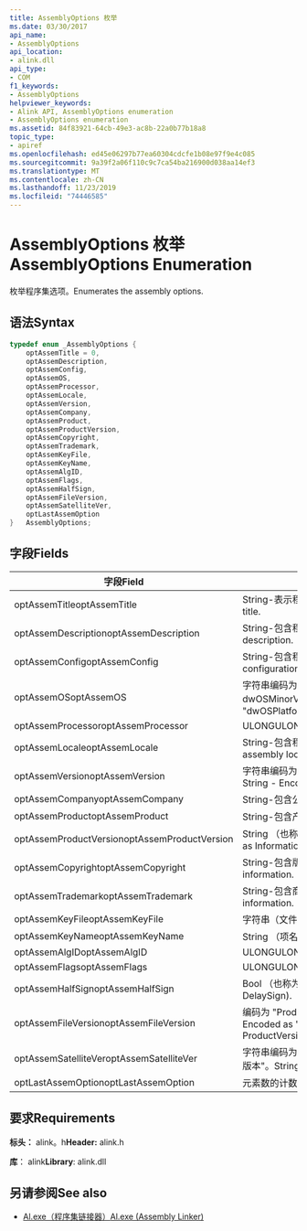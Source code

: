 ```yaml
---
title: AssemblyOptions 枚举
ms.date: 03/30/2017
api_name:
- AssemblyOptions
api_location:
- alink.dll
api_type:
- COM
f1_keywords:
- AssemblyOptions
helpviewer_keywords:
- Alink API, AssemblyOptions enumeration
- AssemblyOptions enumeration
ms.assetid: 84f83921-64cb-49e3-ac8b-22a0b77b18a8
topic_type:
- apiref
ms.openlocfilehash: ed45e06297b77ea60304cdcfe1b08e97f9e4c085
ms.sourcegitcommit: 9a39f2a06f110c9c7ca54ba216900d038aa14ef3
ms.translationtype: MT
ms.contentlocale: zh-CN
ms.lasthandoff: 11/23/2019
ms.locfileid: "74446585"
---
```

# <a name="assemblyoptions-enumeration"></a><span data-ttu-id="ef0d2-102">AssemblyOptions 枚举</span><span class="sxs-lookup"><span data-stu-id="ef0d2-102">AssemblyOptions Enumeration</span></span>
<span data-ttu-id="ef0d2-103">枚举程序集选项。</span><span class="sxs-lookup"><span data-stu-id="ef0d2-103">Enumerates the assembly options.</span></span>  
  
## <a name="syntax"></a><span data-ttu-id="ef0d2-104">语法</span><span class="sxs-lookup"><span data-stu-id="ef0d2-104">Syntax</span></span>  
  
```cpp  
typedef enum _AssemblyOptions {  
    optAssemTitle = 0,  
    optAssemDescription,  
    optAssemConfig,  
    optAssemOS,  
    optAssemProcessor,  
    optAssemLocale,  
    optAssemVersion,  
    optAssemCompany,  
    optAssemProduct,  
    optAssemProductVersion,  
    optAssemCopyright,  
    optAssemTrademark,  
    optAssemKeyFile,  
    optAssemKeyName,  
    optAssemAlgID,  
    optAssemFlags,  
    optAssemHalfSign,  
    optAssemFileVersion,  
    optAssemSatelliteVer,  
    optLastAssemOption  
}   AssemblyOptions;  
```  
  
## <a name="fields"></a><span data-ttu-id="ef0d2-105">字段</span><span class="sxs-lookup"><span data-stu-id="ef0d2-105">Fields</span></span>  
  
|<span data-ttu-id="ef0d2-106">字段</span><span class="sxs-lookup"><span data-stu-id="ef0d2-106">Field</span></span>|<span data-ttu-id="ef0d2-107">说明</span><span class="sxs-lookup"><span data-stu-id="ef0d2-107">Description</span></span>|  
|-----------|-----------------|  
|<span data-ttu-id="ef0d2-108">optAssemTitle</span><span class="sxs-lookup"><span data-stu-id="ef0d2-108">optAssemTitle</span></span>|<span data-ttu-id="ef0d2-109">String-表示程序集标题。</span><span class="sxs-lookup"><span data-stu-id="ef0d2-109">String - Represents the assembly title.</span></span>|  
|<span data-ttu-id="ef0d2-110">optAssemDescription</span><span class="sxs-lookup"><span data-stu-id="ef0d2-110">optAssemDescription</span></span>|<span data-ttu-id="ef0d2-111">String-包含程序集说明。</span><span class="sxs-lookup"><span data-stu-id="ef0d2-111">String - Contains the assembly description.</span></span>|  
|<span data-ttu-id="ef0d2-112">optAssemConfig</span><span class="sxs-lookup"><span data-stu-id="ef0d2-112">optAssemConfig</span></span>|<span data-ttu-id="ef0d2-113">String-包含程序集配置。</span><span class="sxs-lookup"><span data-stu-id="ef0d2-113">String - Contains the assembly configuration.</span></span>|  
|<span data-ttu-id="ef0d2-114">optAssemOS</span><span class="sxs-lookup"><span data-stu-id="ef0d2-114">optAssemOS</span></span>|<span data-ttu-id="ef0d2-115">字符串编码为： "dwOSPlatformId. dwOSMajorVersion. dwOSMinorVersion"。</span><span class="sxs-lookup"><span data-stu-id="ef0d2-115">String - Encoded as: "dwOSPlatformId.dwOSMajorVersion.dwOSMinorVersion".</span></span>|  
|<span data-ttu-id="ef0d2-116">optAssemProcessor</span><span class="sxs-lookup"><span data-stu-id="ef0d2-116">optAssemProcessor</span></span>|<span data-ttu-id="ef0d2-117">ULONG</span><span class="sxs-lookup"><span data-stu-id="ef0d2-117">ULONG</span></span>|  
|<span data-ttu-id="ef0d2-118">optAssemLocale</span><span class="sxs-lookup"><span data-stu-id="ef0d2-118">optAssemLocale</span></span>|<span data-ttu-id="ef0d2-119">String-包含程序集的区域设置。</span><span class="sxs-lookup"><span data-stu-id="ef0d2-119">String - Contains the assembly locale.</span></span>|  
|<span data-ttu-id="ef0d2-120">optAssemVersion</span><span class="sxs-lookup"><span data-stu-id="ef0d2-120">optAssemVersion</span></span>|<span data-ttu-id="ef0d2-121">字符串编码为： "主要版本. 次要版本. 内部版本. 修订版本"。</span><span class="sxs-lookup"><span data-stu-id="ef0d2-121">String - Encoded as: "Major.Minor.Build.Revision".</span></span>|  
|<span data-ttu-id="ef0d2-122">optAssemCompany</span><span class="sxs-lookup"><span data-stu-id="ef0d2-122">optAssemCompany</span></span>|<span data-ttu-id="ef0d2-123">String-包含公司。</span><span class="sxs-lookup"><span data-stu-id="ef0d2-123">String - Contains the company.</span></span>|  
|<span data-ttu-id="ef0d2-124">optAssemProduct</span><span class="sxs-lookup"><span data-stu-id="ef0d2-124">optAssemProduct</span></span>|<span data-ttu-id="ef0d2-125">String-包含产品名称。</span><span class="sxs-lookup"><span data-stu-id="ef0d2-125">String - Contains the product name.</span></span>|  
|<span data-ttu-id="ef0d2-126">optAssemProductVersion</span><span class="sxs-lookup"><span data-stu-id="ef0d2-126">optAssemProductVersion</span></span>|<span data-ttu-id="ef0d2-127">String （也称为 InformationalVersion）。</span><span class="sxs-lookup"><span data-stu-id="ef0d2-127">String (also known as InformationalVersion).</span></span>|  
|<span data-ttu-id="ef0d2-128">optAssemCopyright</span><span class="sxs-lookup"><span data-stu-id="ef0d2-128">optAssemCopyright</span></span>|<span data-ttu-id="ef0d2-129">String-包含版权信息。</span><span class="sxs-lookup"><span data-stu-id="ef0d2-129">String - Contains the copyright information.</span></span>|  
|<span data-ttu-id="ef0d2-130">optAssemTrademark</span><span class="sxs-lookup"><span data-stu-id="ef0d2-130">optAssemTrademark</span></span>|<span data-ttu-id="ef0d2-131">String-包含商标信息。</span><span class="sxs-lookup"><span data-stu-id="ef0d2-131">String - Contains the trademark information.</span></span>|  
|<span data-ttu-id="ef0d2-132">optAssemKeyFile</span><span class="sxs-lookup"><span data-stu-id="ef0d2-132">optAssemKeyFile</span></span>|<span data-ttu-id="ef0d2-133">字符串（文件名）。</span><span class="sxs-lookup"><span data-stu-id="ef0d2-133">String (file name).</span></span>|  
|<span data-ttu-id="ef0d2-134">optAssemKeyName</span><span class="sxs-lookup"><span data-stu-id="ef0d2-134">optAssemKeyName</span></span>|<span data-ttu-id="ef0d2-135">String （项名称）。</span><span class="sxs-lookup"><span data-stu-id="ef0d2-135">String (The key name).</span></span>|  
|<span data-ttu-id="ef0d2-136">optAssemAlgID</span><span class="sxs-lookup"><span data-stu-id="ef0d2-136">optAssemAlgID</span></span>|<span data-ttu-id="ef0d2-137">ULONG</span><span class="sxs-lookup"><span data-stu-id="ef0d2-137">ULONG</span></span>|  
|<span data-ttu-id="ef0d2-138">optAssemFlags</span><span class="sxs-lookup"><span data-stu-id="ef0d2-138">optAssemFlags</span></span>|<span data-ttu-id="ef0d2-139">ULONG</span><span class="sxs-lookup"><span data-stu-id="ef0d2-139">ULONG</span></span>|  
|<span data-ttu-id="ef0d2-140">optAssemHalfSign</span><span class="sxs-lookup"><span data-stu-id="ef0d2-140">optAssemHalfSign</span></span>|<span data-ttu-id="ef0d2-141">Bool （也称为 DelaySign）。</span><span class="sxs-lookup"><span data-stu-id="ef0d2-141">Bool (Also known as DelaySign).</span></span>|  
|<span data-ttu-id="ef0d2-142">optAssemFileVersion</span><span class="sxs-lookup"><span data-stu-id="ef0d2-142">optAssemFileVersion</span></span>|<span data-ttu-id="ef0d2-143">编码为 "ProductVersion" 的字符串，与 "" 相同。</span><span class="sxs-lookup"><span data-stu-id="ef0d2-143">String - Encoded as "Major.Minor.Build.Revision"--same as ProductVersion.</span></span>|  
|<span data-ttu-id="ef0d2-144">optAssemSatelliteVer</span><span class="sxs-lookup"><span data-stu-id="ef0d2-144">optAssemSatelliteVer</span></span>|<span data-ttu-id="ef0d2-145">字符串编码为 "主要版本. 次要版本. 内部版本. 内部版本. 修订版本"。</span><span class="sxs-lookup"><span data-stu-id="ef0d2-145">String - Encoded as "Major.Minor.Build.Revision".</span></span>|  
|<span data-ttu-id="ef0d2-146">optLastAssemOption</span><span class="sxs-lookup"><span data-stu-id="ef0d2-146">optLastAssemOption</span></span>|<span data-ttu-id="ef0d2-147">元素数的计数器。</span><span class="sxs-lookup"><span data-stu-id="ef0d2-147">A counter of the number of elements.</span></span>|  
  
## <a name="requirements"></a><span data-ttu-id="ef0d2-148">要求</span><span class="sxs-lookup"><span data-stu-id="ef0d2-148">Requirements</span></span>  
 <span data-ttu-id="ef0d2-149">**标头：** alink。h</span><span class="sxs-lookup"><span data-stu-id="ef0d2-149">**Header:** alink.h</span></span>  
  
 <span data-ttu-id="ef0d2-150">**库**： alink</span><span class="sxs-lookup"><span data-stu-id="ef0d2-150">**Library**: alink.dll</span></span>  
  
## <a name="see-also"></a><span data-ttu-id="ef0d2-151">另请参阅</span><span class="sxs-lookup"><span data-stu-id="ef0d2-151">See also</span></span>

- [<span data-ttu-id="ef0d2-152">Al.exe（程序集链接器）</span><span class="sxs-lookup"><span data-stu-id="ef0d2-152">Al.exe (Assembly Linker)</span></span>](../../tools/al-exe-assembly-linker.md)
